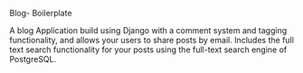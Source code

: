 Blog- Boilerplate

A blog Application build using Django with a comment system and tagging functionality, and allows your users to 
share posts by email.
Includes the full text search functionality for your posts using the full-text search engine 
of PostgreSQL.
